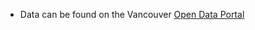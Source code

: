 * Data can be found on the Vancouver [Open Data Portal](https://opendata.vancouver.ca/explore/dataset/business-licences/information/?disjunctive.status&disjunctive.businesssubtype)